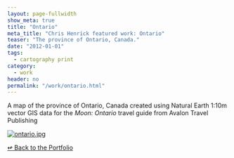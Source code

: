 ```yaml
---
layout: page-fullwidth
show_meta: true
title: "Ontario"
meta_title: "Chris Henrick featured work: Ontario"
teaser: "The province of Ontario, Canada."
date: "2012-01-01"
tags:
  - cartography print 
category:
  - work
header: no
permalink: "/work/ontario.html"
---
```



A map of the province of Ontario, Canada created using Natural Earth 1:10m vector GIS data for the *Moon: Ontario* travel guide from Avalon Travel Publishing



  <a href="{{site.url}}{{site.baseurl}}/images/ontario.jpg" target="_blank">
    <img class="portfolio" src="{{site.url}}{{site.baseurl}}/images/ontario.jpg" alt="ontario.jpg">
  </a>



[<span class="back-arrow">&#8619;</span> Back to the Portfolio](/work/)
